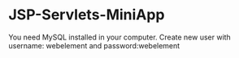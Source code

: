 # JSP-Servlets-MiniApp
You need MySQL installed in your computer. 
Create new user with username: webelement and password:webelement
